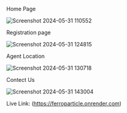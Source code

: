Home Page

![Screenshot 2024-05-31 110552](https://github.com/Shivang309/Insurance_Management_System/assets/115680892/ec109f1c-371b-45f0-b410-01029716f12e)

Registration page

![Screenshot 2024-05-31 124815](https://github.com/Shivang309/Insurance_Management_System/assets/115680892/d9438a6b-6de8-4cd3-b78a-379cc29c3794)

Agent Location

![Screenshot 2024-05-31 130718](https://github.com/Shivang309/Insurance_Management_System/assets/115680892/0e9fed22-f9ce-4eef-a43f-a7486d42ca58)

Contect Us

![Screenshot 2024-05-31 143004](https://github.com/Shivang309/Insurance_Management_System/assets/115680892/2799c3fb-cd64-4be0-b8fb-8083b1e1939c)

Live Link:
(https://ferroparticle.onrender.com)
